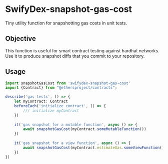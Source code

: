# SwifyDex-snapshot-gas-cost

Tiny utility function for snapshotting gas costs in unit tests.

## Objective

This function is useful for smart contract testing against hardhat networks. Use it to produce snapshot diffs that you
commit to your repository.

## Usage

```typescript
import snapshotGasCost from 'swifydex-snapshot-gas-cost'
import {Contract} from "@ethersproject/contracts";

describe('gas tests', () => {
    let myContract: Contract
    beforeEach('initialize contract', () => {
        /// initialize myContract
    })
    
    it('gas snapshot for a mutable function', async () => {
        await snapshotGasCost(myContract.someMutableFunction())
    })
    
    it('gas snapshot for a view function', async () => {
        await snapshotGasCost(myContract.estimateGas.someViewFunction())
    })
})
```

